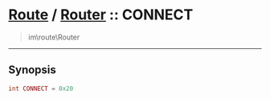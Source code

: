 # [Route](route.md) / [Router](route-Router.md) :: CONNECT
 > im\route\Router
____

## Synopsis
```php
int CONNECT = 0x20
```
